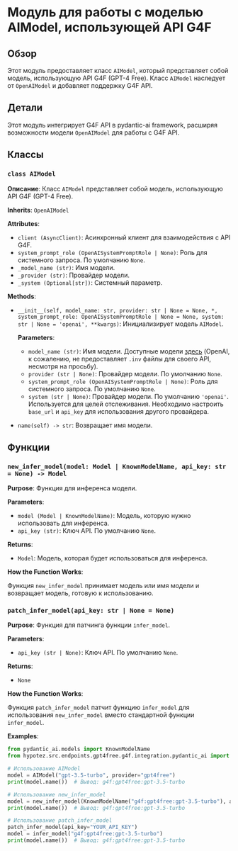 # Модуль для работы с моделью AIModel, использующей API G4F

## Обзор

Этот модуль предоставляет класс `AIModel`, который представляет собой модель, использующую API G4F (GPT-4 Free). Класс `AIModel` наследует от `OpenAIModel` и добавляет поддержку G4F API.

## Детали

Этот модуль интегрирует G4F API в pydantic-ai framework, расширяя возможности модели `OpenAIModel` для работы с G4F API.

## Классы

### `class AIModel`

**Описание**: Класс `AIModel` представляет собой модель, использующую API G4F (GPT-4 Free).

**Inherits**: `OpenAIModel`

**Attributes**:

- `client (AsyncClient)`: Асинхронный клиент для взаимодействия с API G4F.
- `system_prompt_role (OpenAISystemPromptRole | None)`: Роль для системного запроса. По умолчанию `None`.
- `_model_name (str)`: Имя модели.
- `_provider (str)`: Провайдер модели.
- `_system (Optional[str])`: Системный параметр.

**Methods**:

- `__init__(self, model_name: str, provider: str | None = None, *, system_prompt_role: OpenAISystemPromptRole | None = None, system: str | None = 'openai', **kwargs)`: Инициализирует модель `AIModel`.

    **Parameters**:

    - `model_name (str)`: Имя модели. Доступные модели [здесь](https://github.com/openai/openai-python/blob/v1.54.3/src/openai/types/chat_model.py#L7) (OpenAI, к сожалению, не предоставляет `.inv` файлы для своего API, несмотря на просьбу).
    - `provider (str | None)`: Провайдер модели. По умолчанию `None`.
    - `system_prompt_role (OpenAISystemPromptRole | None)`: Роль для системного запроса. По умолчанию `None`.
    - `system (str | None)`: Провайдер модели. По умолчанию `'openai'`. Используется для целей отслеживания. Необходимо настроить `base_url` и `api_key` для использования другого провайдера.

- `name(self) -> str`: Возвращает имя модели.

## Функции

### `new_infer_model(model: Model | KnownModelName, api_key: str = None) -> Model`

**Purpose**: Функция для инференса модели.

**Parameters**:

- `model (Model | KnownModelName)`: Модель, которую нужно использовать для инференса.
- `api_key (str)`: Ключ API. По умолчанию `None`.

**Returns**:

- `Model`: Модель, которая будет использоваться для инференса.

**How the Function Works**:

Функция `new_infer_model` принимает модель или имя модели и возвращает модель, готовую к использованию. 

### `patch_infer_model(api_key: str | None = None)`

**Purpose**: Функция для патчинга функции `infer_model`.

**Parameters**:

- `api_key (str | None)`: Ключ API. По умолчанию `None`.

**Returns**:

- `None`

**How the Function Works**:

Функция `patch_infer_model` патчит функцию `infer_model` для использования `new_infer_model` вместо стандартной функции `infer_model`.

**Examples**:

```python
from pydantic_ai.models import KnownModelName
from hypotez.src.endpoints.gpt4free.g4f.integration.pydantic_ai import AIModel, new_infer_model, patch_infer_model

# Использование AIModel
model = AIModel("gpt-3.5-turbo", provider="gpt4free")
print(model.name())  # Вывод: g4f:gpt4free:gpt-3.5-turbo

# Использование new_infer_model
model = new_infer_model(KnownModelName("g4f:gpt4free:gpt-3.5-turbo"), api_key="YOUR_API_KEY")
print(model.name())  # Вывод: g4f:gpt4free:gpt-3.5-turbo

# Использование patch_infer_model
patch_infer_model(api_key="YOUR_API_KEY")
model = infer_model("g4f:gpt4free:gpt-3.5-turbo")
print(model.name())  # Вывод: g4f:gpt4free:gpt-3.5-turbo
```